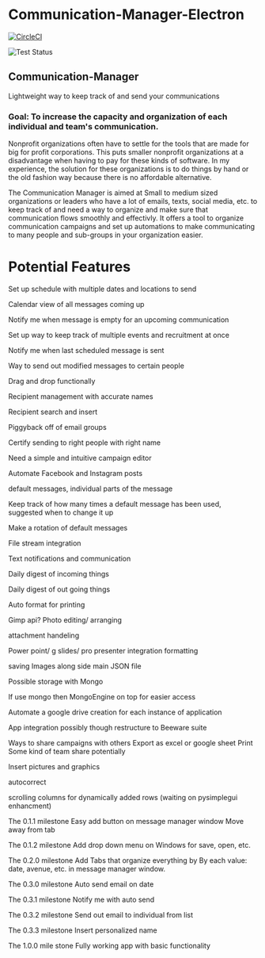 # Communication-Manager-Electron

[![CircleCI](https://img.shields.io/circleci/build/gh/harrellbm/Communication-Manager-Electron?label=Test%20Status&style=for-the-badge&token=0c6948ef75b2820a2b2c38acaecf830a16920f26)](https://circleci.com/gh/harrellbm/Communication-Manager-Electron)

![Test Status](https://github.com/harrellbm/Communication-Manager-Electron/workflows/Test%20Status/badge.svg)

## Communication-Manager
Lightweight way to keep track of and send your communications

### Goal:  To increase the capacity and organization of each individual and team's communication.

Nonprofit organizations often have to settle for the tools that are made for big for profit corporations.  This puts smaller nonprofit organizations at a disadvantage when having to pay for these kinds of software.  In my experience, the solution for these organizations is to do things by hand or the old fashion way because there is no affordable alternative. 

The Communication Manager is aimed at Small to medium sized organizations or leaders who have a lot of emails, texts, social media, etc. to keep track of and need a way to organize and make sure that communication flows smoothly and effectivly.  It offers a tool to organize communication campaigns and set up automations to make communicating to many people and sub-groups in your organization easier. 

# Potential Features
Set up schedule with multiple dates and locations to send

Calendar view of all messages coming up

Notify me when message is empty for an upcoming communication

Set up way to keep track of multiple events and recruitment at once

Notify me when last scheduled message is sent

Way to send out modified messages to certain people

Drag and drop functionally

Recipient management with accurate names

Recipient search and insert

Piggyback off of email groups

Certify sending to right people with right name

Need a simple and intuitive campaign editor

Automate Facebook and Instagram posts

default messages, individual parts of the message 

Keep track of how many times a default message has been used, suggested when to change it up

Make a rotation of default messages

File stream integration

Text notifications and communication

Daily digest of incoming things

Daily digest of out going things

Auto format for printing

Gimp api? Photo editing/ arranging

attachment handeling

Power point/ g slides/ pro presenter integration formatting

saving Images along side main JSON file 

Possible storage with Mongo

If use mongo then MongoEngine on top for easier access

Automate a google drive creation for each instance of application

App integration
  possibly though restructure to Beeware suite

Ways to share campaigns with others 
  Export as excel or google sheet 
  Print 
  Some kind of team share potentially 

Insert pictures and graphics 

autocorrect

scrolling columns for dynamically added rows (waiting on pysimplegui enhancment)





The 0.1.1 milestone
Easy add button on message manager window
Move away from tab

The 0.1.2 milestone
Add drop down menu on Windows for save, open, etc.

The 0.2.0 milestone
Add Tabs that organize everything by
By each value: date, avenue, etc. in message manager window.

The 0.3.0 milestone
Auto send email on date

The 0.3.1 milestone
Notify me with auto send

The 0.3.2 milestone
Send out email to individual from list

The 0.3.3 milestone
Insert personalized name

The 1.0.0 mile stone
Fully working app with basic functionality
